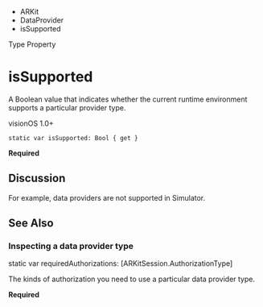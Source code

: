 

- ARKit
- DataProvider
-  isSupported 

Type Property

# isSupported

A Boolean value that indicates whether the current runtime environment supports a particular provider type.

visionOS 1.0+

``` source
static var isSupported: Bool { get }
```

**Required**

## Discussion

For example, data providers are not supported in Simulator.

## See Also

### Inspecting a data provider type

static var requiredAuthorizations: [ARKitSession.AuthorizationType]

The kinds of authorization you need to use a particular data provider type.

**Required**

